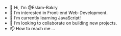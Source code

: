 - 👋 Hi, I’m @Eslam-Bakry
- 👀 I’m interested in Front-end Web-Development.
- 🌱 I’m currently learning JavaScript!
- 💞️ I’m looking to collaborate on building new projects.
- 📫 How to reach me ...

<!---
Eslam-Bakry/Eslam-Bakry is a ✨ special ✨ repository because its `README.md` (this file) appears on your GitHub profile.
You can click the Preview link to take a look at your changes.
--->
